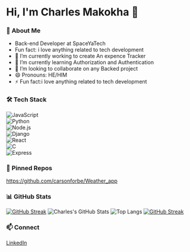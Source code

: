 # Hi, I'm Charles Makokha 👋  

### 🔭 **About Me**  
- Back-end Developer at SpaceYaTech  
- Fun fact: i love anything related to tech development
- 🔭 I’m currently working to create An expence Tracker
- 🌱 I’m currently learning Authorization and Authentication
- 👯 I’m looking to collaborate on any Backed project
- 😄 Pronouns: HE/HIM
- ⚡ Fun fact:i love anything related to tech development


### 🛠️ **Tech Stack**  
![JavaScript](https://img.shields.io/badge/-JavaScript-yellow?logo=javascript)  
![Python](https://img.shields.io/badge/-Python-blue?logo=python)  
![Node.js](https://img.shields.io/badge/-Node.js-339933?logo=node.js&logoColor=white)  
![Django](https://img.shields.io/badge/-Django-092E20?logo=django&logoColor=white)  
![React](https://img.shields.io/badge/-React-61DAFB?logo=react&logoColor=black)  
![C](https://img.shields.io/badge/-C-A8B9CC?logo=c&logoColor=black)  
![Express](https://img.shields.io/badge/-Express-000000?logo=express&logoColor=white)  


### 🌟 **Pinned Repos**  
https://github.com/carsonforbe/Weather_app  

### 📊 **GitHub Stats**  
[![GitHub Streak](https://streak-stats.demolab.com/?user=carsonforbe)](https://git.io/streak-stats)
![Charles's GitHub Stats](https://github-readme-stats.vercel.app/api?username=carsonforbe&show_icons=true&theme=radical)
![Top Langs](https://github-readme-stats.vercel.app/api/top-langs/?username=carsonforbe&layout=compact&theme=radical)
[![GitHub Streak](https://github-readme-streak-stats.herokuapp.com?user=carsonforbe&theme=radical&hide_border=false)](https://git.io/streak-stats)

### 📫 **Connect**  
[LinkedIn](https://linkedin.com/in/charles-makokha)
